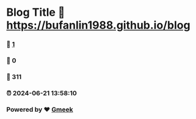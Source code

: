 # Blog Title :link: https://bufanlin1988.github.io/blog 
### :page_facing_up: [1](https://bufanlin1988.github.io/blog/tag.html) 
### :speech_balloon: 0 
### :hibiscus: 311 
### :alarm_clock: 2024-06-21 13:58:10 
### Powered by :heart: [Gmeek](https://github.com/Meekdai/Gmeek)
